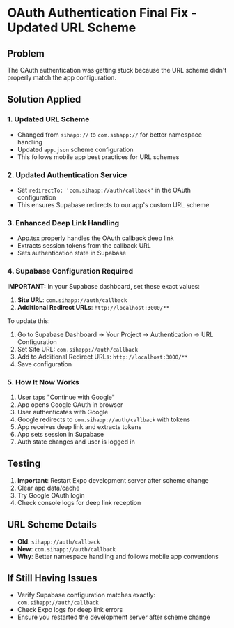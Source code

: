 # OAuth Authentication Final Fix - Updated URL Scheme

## Problem
The OAuth authentication was getting stuck because the URL scheme didn't properly match the app configuration.

## Solution Applied

### 1. Updated URL Scheme
- Changed from `sihapp://` to `com.sihapp://` for better namespace handling
- Updated `app.json` scheme configuration
- This follows mobile app best practices for URL schemes

### 2. Updated Authentication Service
- Set `redirectTo: 'com.sihapp://auth/callback'` in the OAuth configuration
- This ensures Supabase redirects to our app's custom URL scheme

### 3. Enhanced Deep Link Handling
- App.tsx properly handles the OAuth callback deep link
- Extracts session tokens from the callback URL
- Sets authentication state in Supabase

### 4. Supabase Configuration Required

**IMPORTANT:** In your Supabase dashboard, set these exact values:

1. **Site URL**: `com.sihapp://auth/callback`
2. **Additional Redirect URLs**: `http://localhost:3000/**`

To update this:
1. Go to Supabase Dashboard → Your Project → Authentication → URL Configuration
2. Set Site URL: `com.sihapp://auth/callback`
3. Add to Additional Redirect URLs: `http://localhost:3000/**`
4. Save configuration

### 5. How It Now Works

1. User taps "Continue with Google"
2. App opens Google OAuth in browser
3. User authenticates with Google
4. Google redirects to `com.sihapp://auth/callback` with tokens
5. App receives deep link and extracts tokens
6. App sets session in Supabase
7. Auth state changes and user is logged in

## Testing
1. **Important**: Restart Expo development server after scheme change
2. Clear app data/cache
3. Try Google OAuth login
4. Check console logs for deep link reception

## URL Scheme Details
- **Old**: `sihapp://auth/callback`
- **New**: `com.sihapp://auth/callback`
- **Why**: Better namespace handling and follows mobile app conventions

## If Still Having Issues
- Verify Supabase configuration matches exactly: `com.sihapp://auth/callback`
- Check Expo logs for deep link errors
- Ensure you restarted the development server after scheme change